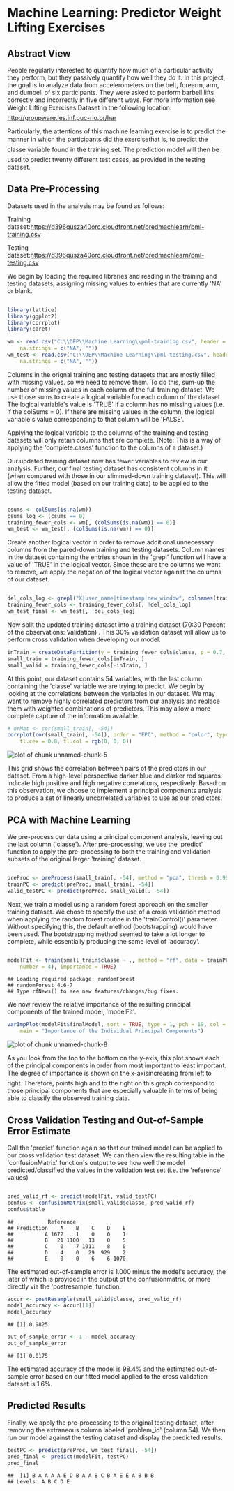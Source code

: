 Machine Learning: Predictor Weight Lifting Exercises 
========================================================

Abstract View
-------------

People regularly  interested to quantify how much of a particular activity they perform, but they passively quantify how well they do it. In this project, the goal is to analyze data from accelerometers on the belt, forearm, arm, and dumbell of six participants. They were asked to perform barbell lifts correctly and incorrectly in five different ways. For more information see Weight Lifting Exercises Dataset in the following location: http://groupware.les.inf.puc-rio.br/har

Particularly, the attentions of this machine learning exercise is to predict the manner in which the participants did the exercisethat is, to predict the classe variable found in the training set. The prediction model will then be used to predict twenty different test cases, as provided in the testing dataset.

Data Pre-Processing
--------------------

Datasets used in the analysis may be found as follows:

Training dataset:https://d396qusza40orc.cloudfront.net/predmachlearn/pml-training.csv

Testing dataset:https://d396qusza40orc.cloudfront.net/predmachlearn/pml-testing.csv

We begin by loading the required libraries and reading in the training and testing datasets, assigning missing values to entries that are currently 'NA' or blank.


```r

library(lattice)
library(ggplot2)
library(corrplot)
library(caret)

wm <- read.csv("C:\\DEP\\Machine Learning\\pml-training.csv", header = TRUE, 
    na.strings = c("NA", ""))
wm_test <- read.csv("C:\\DEP\\Machine Learning\\pml-testing.csv", header = TRUE, 
    na.strings = c("NA", ""))
```


Columns in the orignal training and testing datasets that are mostly filled with missing values. so we need to remove them. To do this, sum-up the number of missing values in each column of the full training dataset. We use those sums to create a logical variable for each column of the dataset. The logical variable's value is 'TRUE' if a column has no missing values (i.e. if the colSums = 0). If there are missing values in the column, the logical variable's value corresponding to that column will be 'FALSE'.

Applying the logical variable to the columns of the training and testing datasets will only retain columns that are complete. (Note: This is a way of applying the 'complete.cases' function to the columns of a dataset.)

Our updated training dataset now has fewer variables to review in our analysis. Further, our final testing dataset has consistent columns in it (when compared with those in our slimmed-down training dataset). This will allow the fitted model (based on our training data) to be applied to the testing dataset.


```r

csums <- colSums(is.na(wm))
csums_log <- (csums == 0)
training_fewer_cols <- wm[, (colSums(is.na(wm)) == 0)]
wm_test <- wm_test[, (colSums(is.na(wm)) == 0)]
```


Create another logical vector in order to remove additional unnecessary columns from the pared-down training and testing datasets. Column names in the dataset containing the entries shown in the 'grepl' function will have a value of 'TRUE' in the logical vector. Since these are the columns we want to remove, we apply the negation of the logical vector against the columns of our dataset.


```r

del_cols_log <- grepl("X|user_name|timestamp|new_window", colnames(training_fewer_cols))
training_fewer_cols <- training_fewer_cols[, !del_cols_log]
wm_test_final <- wm_test[, !del_cols_log]
```


Now split the updated training dataset into a training dataset (70:30 Percent of the observations: Validation) . This 30% validation dataset will allow us to perform cross validation when developing our model.


```r
inTrain = createDataPartition(y = training_fewer_cols$classe, p = 0.7, list = FALSE)
small_train = training_fewer_cols[inTrain, ]
small_valid = training_fewer_cols[-inTrain, ]
```

At this point, our dataset contains 54 variables, with the last column containing the 'classe' variable we are trying to predict. We begin by looking at the correlations between the variables in our dataset. We may want to remove highly correlated predictors from our analysis and replace them with weighted combinations of predictors. This may allow a more complete capture of the information available.


```r
# orMat <- cor(small_train[, -54])
corrplot(cor(small_train[, -54]), order = "FPC", method = "color", type = "lower", 
    tl.cex = 0.8, tl.col = rgb(0, 0, 0))
```

![plot of chunk unnamed-chunk-5](figure/unnamed-chunk-5.png) 

This grid shows the correlation between pairs of the predictors in our dataset. From a high-level perspective darker blue and darker red squares indicate high positive and high negative correlations, respectively. Based on this observation, we choose to implement a principal components analysis to produce a set of linearly uncorrelated variables to use as our predictors.

PCA with Machine Learning
-------------------------
We pre-process our data using a principal component analysis, leaving out the last column ('classe'). After pre-processing, we use the 'predict' function to apply the pre-processing to both the training and validation subsets of the original larger 'training' dataset.


```r

preProc <- preProcess(small_train[, -54], method = "pca", thresh = 0.99)
trainPC <- predict(preProc, small_train[, -54])
valid_testPC <- predict(preProc, small_valid[, -54])
```

Next, we train a model using a random forest approach on the smaller training dataset. We chose to specify the use of a cross validation method when applying the random forest routine in the 'trainControl()' parameter. Without specifying this, the default method (bootstrapping) would have been used. The bootstrapping method seemed to take a lot longer to complete, while essentially producing the same level of 'accuracy'.

```r

modelFit <- train(small_train$classe ~ ., method = "rf", data = trainPC, trControl = trainControl(method = "cv", 
    number = 4), importance = TRUE)
```

```
## Loading required package: randomForest
## randomForest 4.6-7
## Type rfNews() to see new features/changes/bug fixes.
```

We now review the relative importance of the resulting principal components of the trained model, 'modelFit'.

```r
varImpPlot(modelFit$finalModel, sort = TRUE, type = 1, pch = 19, col = 1, cex = 1, 
    main = "Importance of the Individual Principal Components")
```

![plot of chunk unnamed-chunk-8](figure/unnamed-chunk-8.png) 

As you look from the top to the bottom on the y-axis, this plot shows each of the principal components in order from most important to least important. The degree of importance is shown on the x-axisincreasing from left to right. Therefore, points high and to the right on this graph correspond to those principal components that are especially valuable in terms of being able to classify the observed training data.

Cross Validation Testing and Out-of-Sample Error Estimate
---------------------------------------------------------
Call the 'predict' function again so that our trained model can be applied to our cross validation test dataset. We can then view the resulting table in the 'confusionMatrix' function's output to see how well the model predicted/classified the values in the validation test set (i.e. the 'reference' values)


```r

pred_valid_rf <- predict(modelFit, valid_testPC)
confus <- confusionMatrix(small_valid$classe, pred_valid_rf)
confus$table
```

```
##           Reference
## Prediction    A    B    C    D    E
##          A 1672    1    0    0    1
##          B   21 1100   13    0    5
##          C    0    7 1011    8    0
##          D    4    0   29  929    2
##          E    0    0    6    6 1070
```

The estimated out-of-sample error is 1.000 minus the model's accuracy, the later of which is provided in the output of the confusionmatrix, or more directly via the 'postresample' function.

```r
accur <- postResample(small_valid$classe, pred_valid_rf)
model_accuracy <- accur[[1]]
model_accuracy
```

```
## [1] 0.9825
```



```r
out_of_sample_error <- 1 - model_accuracy
out_of_sample_error
```

```
## [1] 0.0175
```

The estimated accuracy of the model is 98.4% and the estimated out-of-sample error based on our fitted model applied to the cross validation dataset is 1.6%.

Predicted Results
-----------------

Finally, we apply the pre-processing to the original testing dataset, after removing the extraneous column labeled 'problem_id' (column 54). We then run our model against the testing dataset and display the predicted results.

```r
testPC <- predict(preProc, wm_test_final[, -54])
pred_final <- predict(modelFit, testPC)
pred_final
```

```
##  [1] B A A A A E D B A A B C B A E E A B B B
## Levels: A B C D E
```


